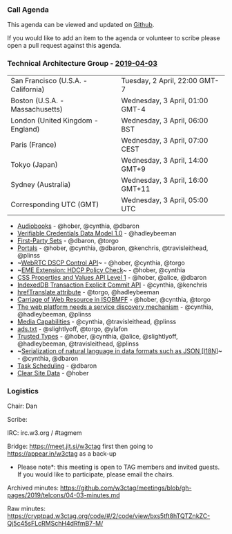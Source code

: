 ### Call Agenda

This agenda can be viewed and updated on [Github](https://github.com/w3ctag/meetings/blob/gh-pages/2019/telcons/04-03-agenda.md).

If you would like to add an item to the agenda or volunteer to scribe please open a pull request against this agenda.

### Technical Architecture Group - [2019-04-03](https://www.timeanddate.com/worldclock/converter.html?iso=20190403T050000&p1=224&p2=43&p3=136&p4=195&p5=248&p6=240)

<table>
<tr><td> San Francisco (U.S.A. - California) <td> Tuesday, 2 April, 22:00 GMT-7</td></tr>
<tr><td> Boston (U.S.A. - Massachusetts) <td> Wednesday, 3 April, 01:00 GMT-4</td></tr>
<tr><td> London (United Kingdom - England) <td> Wednesday, 3 April, 06:00 BST</td></tr>
<tr><td> Paris (France) <td> Wednesday, 3 April, 07:00 CEST</td></tr>
<tr><td> Tokyo (Japan) <td> Wednesday, 3 April, 14:00 GMT+9</td></tr>
<tr><td> Sydney (Australia) <td> Wednesday, 3 April, 16:00 GMT+11</td></tr>
<tr><td> Corresponding UTC (GMT) <td> Wednesday, 3 April, 05:00 UTC</td></tr>
</table>

* [Audiobooks](https://github.com/w3ctag/design-reviews/issues/345) - @hober, @cynthia, @dbaron
* [Verifiable Credentials Data Model 1.0](https://github.com/w3ctag/design-reviews/issues/343) - @hadleybeeman
* [First-Party Sets](https://github.com/w3ctag/design-reviews/issues/342) - @dbaron, @torgo
* [Portals](https://github.com/w3ctag/design-reviews/issues/331) - @hober, @cynthia, @dbaron, @kenchris, @travisleithead, @plinss
* ~[WebRTC DSCP Control API](https://github.com/w3ctag/design-reviews/issues/325)~ - @hober, @cynthia, @torgo
* ~[EME Extension: HDCP Policy Check](https://github.com/w3ctag/design-reviews/issues/323)~ - @hober, @cynthia
* [CSS Properties and Values API Level 1](https://github.com/w3ctag/design-reviews/issues/318) - @hober, @alice, @dbaron
* [IndexedDB Transaction Explicit Commit API](https://github.com/w3ctag/design-reviews/issues/316) - @cynthia, @kenchris
* [hrefTranslate attribute](https://github.com/w3ctag/design-reviews/issues/301) - @torgo, @hadleybeeman
* [Carriage of Web Resource in ISOBMFF](https://github.com/w3ctag/design-reviews/issues/285) - @hober, @cynthia, @torgo
* [The web platform needs a service discovery mechanism](https://github.com/w3ctag/design-reviews/issues/240) - @cynthia, @hadleybeeman, @plinss
* [Media Capabilities](https://github.com/w3ctag/design-reviews/issues/218) - @cynthia, @travisleithead, @plinss
* [ads.txt](https://github.com/w3ctag/design-reviews/issues/201) - @slightlyoff, @torgo, @ylafon
* [Trusted Types](https://github.com/w3ctag/design-reviews/issues/198) - @hober, @cynthia, @alice, @slightlyoff, @hadleybeeman, @travisleithead, @plinss
* ~[Serialization of natural language in data formats such as JSON [I18N]](https://github.com/w3ctag/design-reviews/issues/178)~ - @cynthia, @dbaron
* [Task Scheduling](https://github.com/w3ctag/design-reviews/issues/72) - @dbaron
* [Clear Site Data](https://github.com/w3ctag/design-reviews/issues/62) - @hober

### Logistics

Chair: Dan

Scribe:

IRC: irc.w3.org / #tagmem

Bridge: https://meet.jit.si/w3ctag first then going to https://appear.in/w3ctag as a back-up

* Please note*: this meeting is open to TAG members and invited guests. If you would like to participate, please email the chairs.

Archived minutes: https://github.com/w3ctag/meetings/blob/gh-pages/2019/telcons/04-03-minutes.md

Raw minutes: https://cryptpad.w3ctag.org/code/#/2/code/view/bxs5tft8hTQTZnkZC-Qj5c45sFLcRMSchH4dRfmB7-M/
